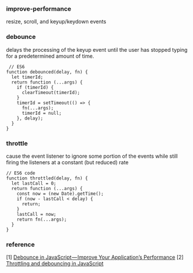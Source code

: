 ### improve-performance
resize, scroll, and keyup/keydown events


### debounce
delays the processing of the keyup event until the user has stopped typing for a predetermined amount of time.

     // ES6
    function debounced(delay, fn) {
      let timerId;
      return function (...args) {
        if (timerId) {
          clearTimeout(timerId);
        }
        timerId = setTimeout(() => {
          fn(...args);
          timerId = null;
        }, delay);
      }
    }


### throttle
cause the event listener to ignore some portion of the events while still firing the listeners at a constant (but reduced) rate

    // ES6 code
    function throttled(delay, fn) {
      let lastCall = 0;
      return function (...args) {
        const now = (new Date).getTime();
        if (now - lastCall < delay) {
          return;
        }
        lastCall = now;
        return fn(...args);
      }
    }


### reference
[1] [Debounce in JavaScript — Improve Your Application’s Performance](https://levelup.gitconnected.com/debounce-in-javascript-improve-your-applications-performance-5b01855e086)
[2] [Throttling and debouncing in JavaScript](https://codeburst.io/throttling-and-debouncing-in-javascript-646d076d0a44)

